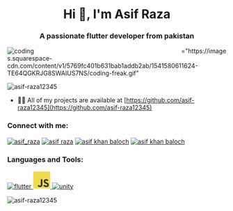 <h1 align="center">Hi 👋, I'm Asif Raza</h1>
<h3 align="center">A passionate flutter developer from pakistan</h3>
<img align="left"alt="coding"width="400"src>="https://images.squarespace-cdn.com/content/v1/5769fc401b631bab1addb2ab/1541580611624-TE64QGKRJG8SWAIUS7NS/coding-freak.gif"
<p align="left"> <img src="https://komarev.com/ghpvc/?username=asif-raza12345&label=Profile%20views&color=0e75b6&style=flat" alt="asif-raza12345" /> </p>

- 👨‍💻 All of my projects are available at [https://github.com/asif-raza12345](https://github.com/asif-raza12345)

<h3 align="left">Connect with me:</h3>
<p align="left">
<a href="https://twitter.com/asif_raza" target="blank"><img align="center" src="https://raw.githubusercontent.com/rahuldkjain/github-profile-readme-generator/master/src/images/icons/Social/twitter.svg" alt="asif_raza" height="30" width="40" /></a>
<a href="https://linkedin.com/in/asif raza" target="blank"><img align="center" src="https://raw.githubusercontent.com/rahuldkjain/github-profile-readme-generator/master/src/images/icons/Social/linked-in-alt.svg" alt="asif raza" height="30" width="40" /></a>
<a href="https://fb.com/asif khan baloch" target="blank"><img align="center" src="https://raw.githubusercontent.com/rahuldkjain/github-profile-readme-generator/master/src/images/icons/Social/facebook.svg" alt="asif khan baloch" height="30" width="40" /></a>
<a href="https://instagram.com/asif khan baloch" target="blank"><img align="center" src="https://raw.githubusercontent.com/rahuldkjain/github-profile-readme-generator/master/src/images/icons/Social/instagram.svg" alt="asif khan baloch" height="30" width="40" /></a>
</p>

<h3 align="left">Languages and Tools:</h3>
<p align="left"> <a href="https://flutter.dev" target="_blank" rel="noreferrer"> <img src="https://www.vectorlogo.zone/logos/flutterio/flutterio-icon.svg" alt="flutter" width="40" height="40"/> </a> <a href="https://developer.mozilla.org/en-US/docs/Web/JavaScript" target="_blank" rel="noreferrer"> <img src="https://raw.githubusercontent.com/devicons/devicon/master/icons/javascript/javascript-original.svg" alt="javascript" width="40" height="40"/> </a> <a href="https://unity.com/" target="_blank" rel="noreferrer"> <img src="https://www.vectorlogo.zone/logos/unity3d/unity3d-icon.svg" alt="unity" width="40" height="40"/> </a> </p>

<p><img align="center" src="https://github-readme-streak-stats.herokuapp.com/?user=asif-raza12345&" alt="asif-raza12345" /></p>
